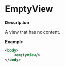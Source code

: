 # EmptyView

**Description**

A view that has no content.

**Example**

```xml
<body>
    <emptyview/>
</body>
```
